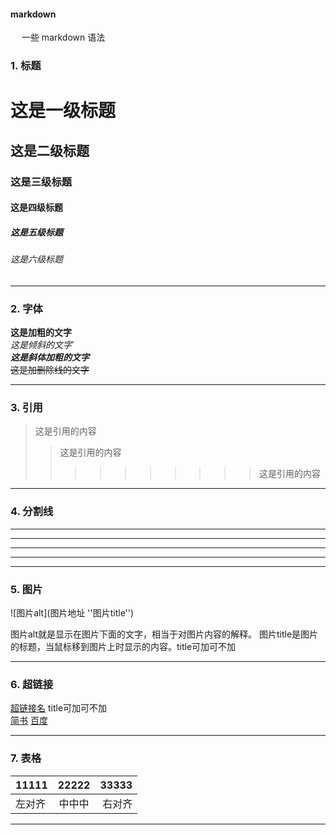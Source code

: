 #### markdown
&emsp; 一些 markdown 语法

### 1. 标题

# 这是一级标题
## 这是二级标题
### 这是三级标题
#### 这是四级标题
##### 这是五级标题
###### 这是六级标题

____

### 2. 字体

**这是加粗的文字**  
*这是倾斜的文字*`  
***这是斜体加粗的文字***  
~~这是加删除线的文字~~  

____

### 3. 引用

>这是引用的内容
>>这是引用的内容
>>>>>>>>>>这是引用的内容  

____

### 4. 分割线

---
----
***
*****

----

### 5. 图片

![图片alt](图片地址 ''图片title'')

图片alt就是显示在图片下面的文字，相当于对图片内容的解释。
图片title是图片的标题，当鼠标移到图片上时显示的内容。title可加可不加

----

### 6. 超链接

[超链接名](超链接地址 "超链接title")
title可加可不加  
[简书](http://jianshu.com)
[百度](http://baidu.com)

____

### 7. 表格

| 11111 | 22222 | 33333 |
| :---  | :---: | ---:  |
| 左对齐 | 中中中 | 右对齐 |

----